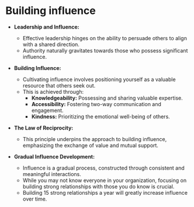 Building influence
===================

*   **Leadership and Influence:**
    
    *   Effective leadership hinges on the ability to persuade others to align with a shared direction.
    *   Authority naturally gravitates towards those who possess significant influence.
*   **Building Influence:**
    
    *   Cultivating influence involves positioning yourself as a valuable resource that others seek out.
    *   This is achieved through:
        *   **Knowledgeability:** Possessing and sharing valuable expertise.
        *   **Accessibility:** Fostering two-way communication and engagement.
        *   **Kindness:** Prioritizing the emotional well-being of others.
*   **The Law of Reciprocity:**
    
    *   This principle underpins the approach to building influence, emphasizing the exchange of value and mutual support.
*   **Gradual Influence Development:**
    
    *   Influence is a gradual process, constructed through consistent and meaningful interactions.
    *   While you may not know everyone in your organization, focusing on building strong relationships with those you do know is crucial.
    *   Building 15 strong relationships a year will greatly increase influence over time.
